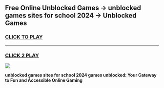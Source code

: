 
## Free Online Unblocked Games → unblocked games sites for school 2024 → Unblocked Games
<h3>
<a href="https://premium.freeplayer.one?title=unblocked_games_sites_for_school_2024&ref=21F">CLICK TO PLAY</a></h3>
<hr>

<h3>
<a href="https://premium.freeplayer.one?title=unblocked_games_sites_for_school_2024&ref=21F">CLICK 2 PLAY</a>
  
</h3>

<a href="https://premium.freeplayer.one?title=unblocked_games_sites_for_school_2024&ref=21F/"><img src="https://clearcache.store/games.png"></a>


**unblocked games sites for school 2024 games unblocked: Your Gateway to Fun and Accessible Online Gaming**
